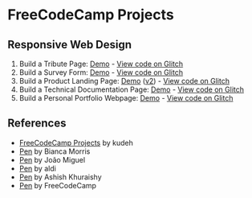 # FreeCodeCamp Projects

## Responsive Web Design 
1. Build a Tribute Page: [Demo](https://ctsj.github.io/fcc-projects/Responsive%20Web%20Design/Tribute%20Page/) - [View code on Glitch](https://glitch.com/edit/#!/ctsj-tributepage)
2. Build a Survey Form: [Demo](https://ctsj.github.io/fcc-projects/Responsive%20Web%20Design/Survey%20Form/) - [View code on Glitch](https://glitch.com/edit/#!/ctsj-surveyform)
3. Build a Product Landing Page: [Demo](https://ctsj.github.io/fcc-projects/Responsive%20Web%20Design/Product%20Landing%20Page/) ([v2](https://ctsj.github.io/fcc-projects/Responsive%20Web%20Design/Product%20Landing%20Page/V2/)) - [View code on Glitch](https://glitch.com/edit/#!/ctsj-landingpage)
4. Build a Technical Documentation Page: [Demo](https://ctsj.github.io/fcc-projects/Responsive%20Web%20Design/Technical%20Documentation%20Page) - [View code on Glitch](https://glitch.com/edit/#!/ctsj-technicaldoc)
5. Build a Personal Portfolio Webpage: [Demo](https://ctsj.github.io/fcc-projects/Responsive%20Web%20Design/Personal%20Portfolio%20Webpage) - [View code on Glitch](https://glitch.com/edit/#!/ctsj-portfoliofcc)

## References 
- [FreeCodeCamp Projects](https://github.com/kudeh/freecodecamp-projects) by kudeh
- [Pen](https://codepen.io/biancamorris/pen/pbVwOY) by Bianca Morris
- [Pen](https://codepen.io/7oao/pen/bKvbZx) by João Miguel
- [Pen](https://codepen.io/aldi/pen/aKXyZa) by aldi
- [Pen](https://codepen.io/ashishkhuraishy/pen/pxKGWa) by Ashish Khuraishy
- [Pen](https://codepen.io/joelredick/pen/EWvNwr) by FreeCodeCamp
